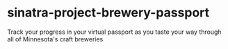 # sinatra-project-brewery-passport
Track your progress in your virtual passport as you taste your way through all of Minnesota's craft breweries
